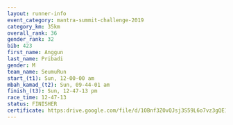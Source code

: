 ```yaml
---
layout: runner-info 
event_category: mantra-summit-challenge-2019 
category_km: 35km 
overall_rank: 36
gender_rank: 32
bib: 423
first_name: Anggun
last_name: Pribadi
gender: M
team_name: SeumuRun
start_(t1): Sun, 12-00-00 am
mbah_kamad_(t2): Sun, 09-44-01 am
finish_(t3): Sun, 12-47-13 pm
race_time: 12-47-13
status: FINISHER
certificate: https:drive.google.com/file/d/1OBnf3ZOvQJsj3S59L6o7vz3gQE1_fzR7/view?usp=sharing
---
```

